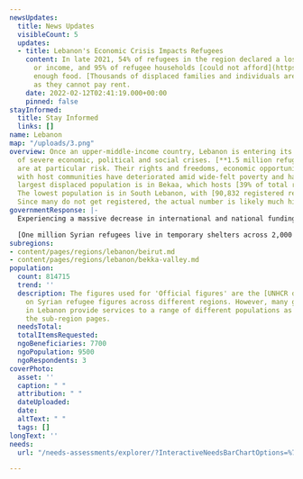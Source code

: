 ```yaml
---
newsUpdates:
  title: News Updates
  visibleCount: 5
  updates:
  - title: Lebanon's Economic Crisis Impacts Refugees
    content: In late 2021, 54% of refugees in the region declared a loss in employment
      or income, and 95% of refugee households [could not afford](https://data2.unhcr.org/en/documents/details/90852)
      enough food. [Thousands of displaced families and individuals are facing evictions](https://www.nrc.no/news/2022/february/lebanon-syrian-refugees-face-evictions-as-they-take-desperate-measures-to-survive-the-winter/)
      as they cannot pay rent.
    date: 2022-02-12T02:41:19.000+00:00
    pinned: false
stayInformed:
  title: Stay Informed
  links: []
name: Lebanon
map: "/uploads/3.png"
overview: Once an upper-middle-income country, Lebanon is entering its third year
  of severe economic, political and social crises. [**1.5 million refugees**](https://www.thenewhumanitarian.org/opinion/2022/1/18/Syrian-refugees-Lebanon-help-protection-pressure-leave)
  are at particular risk. Their rights and freedoms, economic opportunities, and relations
  with host communities have deteriorated amid wide-felt poverty and hardship. Lebanon's
  largest displaced population is in Bekaa, which hosts [39% of total registered refugees](https://data2.unhcr.org/en/situations/syria/location/71).
  The lowest population is in South Lebanon, with [90,832 registered refugees.](https://data2.unhcr.org/en/situations/syria/location/71)
  Since many do not get registered, the actual number is likely much higher.
governmentResponse: |-
  Experiencing a massive decrease in international and national funding for refugees, the Lebanese government [has yet to propose a long-term and viable plan](https://apnews.com/article/business-middle-east-lebanon-beirut-hezbollah-6fba3e7874b69381d194a029f51bda49) to improve the situation for refugees and Lebanese citizens struggling to make ends meet. Government restrictions increasing the risk of deportation mean fewer people register as refugees, further isolating them from support systems. [**A 2019 government decision**](https://www.nrc.no/news/2022/february/lebanon-syrian-refugees-face-evictions-as-they-take-desperate-measures-to-survive-the-winter/) preventing settlements from becoming permanent shelters has led to the systematic destruction of homes.

  [One million Syrian refugees live in temporary shelters across 2,000 communities](https://www.concernusa.org/story/largest-refugee-crises/). Economic insecurity in Lebanon has resulted in [9 out of 10 Syrian refugees falling into extreme poverty](https://ec.europa.eu/echo/news-stories/stories/syrian-refugees-lebanon-between-hammer-and-anvil_en). The lack of legal residency creates barriers to jobs and essential services such as education and healthcare, leaving refugees vulnerable to exploitation, eviction and deportation.
subregions:
- content/pages/regions/lebanon/beirut.md
- content/pages/regions/lebanon/bekka-valley.md
population:
  count: 814715
  trend: ''
  description: The figures used for 'Official figures' are the [UNHCR data](https://data.unhcr.org/en/situations/syria/location/71)
    on Syrian refugee figures across different regions. However, many grassroots groups
    in Lebanon provide services to a range of different populations as explained in
    the sub-region pages.
  needsTotal: 
  totalItemsRequested: 
  ngoBeneficiaries: 7700
  ngoPopulation: 9500
  ngoRespondents: 3
coverPhoto:
  asset: ''
  caption: " "
  attribution: " "
  dateUploaded: 
  date: 
  altText: " "
  tags: []
longText: ''
needs:
  url: "/needs-assessments/explorer/?InteractiveNeedsBarChartOptions=%7B%22filters%22%3A%7B%22search%22%3A%22%22%2C%22quarter%22%3A%222023+Q1%22%2C%22region%22%3A%22Lebanon%22%7D%2C%22axis%22%3A%7B%22indexBy%22%3A%22Category%22%2C%22groupBy%22%3A%22Item%22%7D%2C%22sort%22%3A%7B%22by%22%3A%22Label%22%2C%22order%22%3A%22Ascending%22%7D%7D&InteractiveNeedsBarChartTitle=Q1+2023+souterngreece"

---
```

